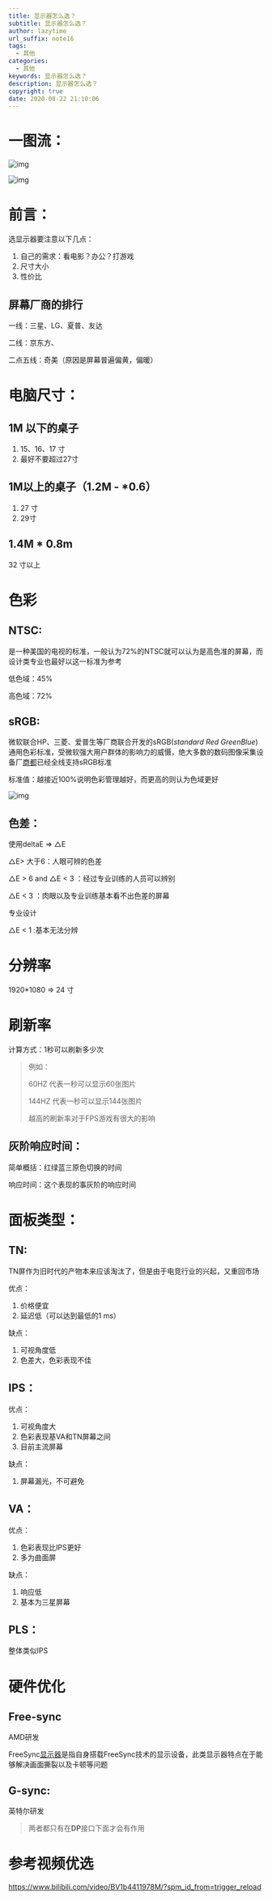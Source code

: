 ```yaml
---
title: 显示器怎么选？
subtitle: 显示器怎么选？
author: lazytime
url_suffix: note16
tags:
  - 其他
categories:
  - 其他
keywords: 显示器怎么选？
description: 显示器怎么选？
copyright: true
date: 2020-08-22 21:10:06
---
```


# 一图流：

![img](https://gitee.com/lazyTimes/imageReposity/raw/master/img/20200822204710.png?ynotemdtimestamp=1598060052847)

![img](https://gitee.com/lazyTimes/imageReposity/raw/master/img/20200822204751.png?ynotemdtimestamp=1598060052847)

# 前言：

选显示器要注意以下几点：

1. 自己的需求：看电影？办公？打游戏
2. 尺寸大小
3. 性价比

## 屏幕厂商的排行

一线：三星、LG、夏普、友达

二线：京东方、

二点五线：奇美（原因是屏幕普遍偏黄，偏暖）

# 电脑尺寸：

## 1M 以下的桌子

1. 15、16、17 寸
2. 最好不要超过27寸

## 1M以上的桌子（1.2M - *0.6）

1. 27 寸
2. 29寸

## 1.4M * 0.8m

32 寸以上

# 色彩

## NTSC:

是一种美国的电视的标准，一般认为72%的NTSC就可以认为是高色准的屏幕，而设计类专业也最好以这一标准为参考

低色域：45%

高色域：72%

## sRGB:

微软联合HP、三菱、爱普生等厂商联合开发的sRGB(*standard Red GreenBlue*)通用色彩标准，受微软强大用户群体的影响力的威慑，绝大多数的数码图像采集设备厂[商都](https://baike.baidu.com/item/商都)已经全线支持sRGB标准

标准值：越接近100%说明色彩管理越好，而更高的则认为色域更好

![img](https://gitee.com/lazyTimes/imageReposity/raw/master/img/20200822205047.png?ynotemdtimestamp=1598060052847)

## 色差：

使用deltaE => △E

△E> 大于6：人眼可辨的色差

△E > 6 and △E < 3 ：经过专业训练的人员可以辨别

△E < 3 ：肉眼以及专业训练基本看不出色差的屏幕

专业设计

△E < 1 :基本无法分辨

# 分辨率

1920*1080 => 24 寸

# 刷新率

计算方式：1秒可以刷新多少次

> 例如：
>
> 60HZ 代表一秒可以显示60张图片
>
> 144HZ 代表一秒可以显示144张图片
>
> 越高的刷新率对于FPS游戏有很大的影响

## 灰阶响应时间：

简单概括：红绿蓝三原色切换的时间

响应时间：这个表现的事灰阶的响应时间

# 面板类型：

## TN:

TN屏作为旧时代的产物本来应该淘汰了，但是由于电竞行业的兴起，又重回市场

优点：

1. 价格便宜
2. 延迟低（可以达到最低的1 ms）

缺点：

1. 可视角度低
2. 色差大，色彩表现不佳

## IPS：

优点：

1. 可视角度大
2. 色彩表现基VA和TN屏幕之间
3. 目前主流屏幕

缺点：

1. 屏幕漏光，不可避免

## VA：

优点：

1. 色彩表现比IPS更好
2. 多为曲面屏

缺点：

1. 响应低
2. 基本为三星屏幕

## PLS：

整体类似IPS

# 硬件优化

## Free-sync

AMD研发

FreeSync[显示器](https://baike.baidu.com/item/显示器/362722)是指自身搭载FreeSync技术的显示设备，此类显示器特点在于能够解决画面撕裂以及卡顿等问题

## G-sync:

英特尔研发

> 两者都只有在**DP**接口下面才会有作用

# 参考视频优选

https://www.bilibili.com/video/BV1b4411978M/?spm_id_from=trigger_reload